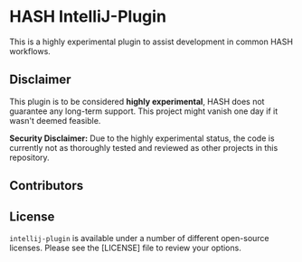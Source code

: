 # HASH IntelliJ-Plugin

This is a highly experimental plugin to assist development in common HASH workflows.

## Disclaimer

This plugin is to be considered **highly experimental**, HASH does not guarantee any long-term support. This project might vanish one day if it wasn't deemed feasible.

**Security Disclaimer:** Due to the highly experimental status, the code is currently not as thoroughly tested and reviewed as other projects in this repository.

## Contributors

[//]: # "what should go here?"

## License

`intellij-plugin` is available under a number of different open-source licenses. Please see the [LICENSE] file to review your options.
